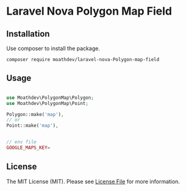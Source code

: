 # Laravel Nova Polygon Map Field

## Installation
Use composer to install the package.

```shell
composer require moathdev/laravel-nova-Polygon-map-field
```


## Usage

```php 

use Moathdev\PolygonMap\Polygon;
use Moathdev\PolygonMap\Point;

Polygon::make('map'),
// or
Point::make('map'),


// env file 
GOOGLE_MAPS_KEY=
```

## License
The MIT License (MIT). Please see [License File](LICENSE.md) for more information.
